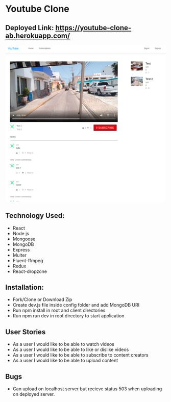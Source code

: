 # Youtube Clone

## Deployed Link: https://youtube-clone-ab.herokuapp.com/

![youtube demo](./images/718.png)

## Technology Used:

- React
- Node js
- Mongoose
- MongoDB
- Express
- Multer
- Fluent-ffmpeg
- Redux
- React-dropzone

## Installation:

- Fork/Clone or Download Zip
- Create dev.js file inside config folder and add MongoDB URI
- Run npm install in root and client directories
- Run npm run dev in root directory to start application

## User Stories

- As a user I would like to be able to watch videos
- As a user I would like to be able to like or dislike videos
- As a user I would like to be able to subscribe to content creators
- As a user I would like to be able to upload content

## Bugs

- Can upload on localhost server but recieve status 503 when uploading on deployed server.
